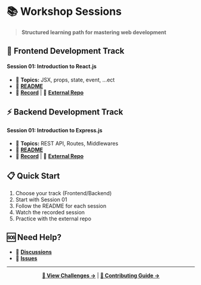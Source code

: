 # 📚 Workshop Sessions

> **Structured learning path for mastering web development**

## 🎨 Frontend Development Track

#### Session 01: Introduction to React.js
- 🎯 **Topics:** JSX, props, state, event, ...ect
- 📖 **[README](./frontend/sessions/01-intro-to-react/README.md)** 
- 🎥 **[Record](https://drive.google.com/file/d/1wmMbLbA8Qs3YFzBZ-K91iMddj4HGN7h9/view?usp=drive_link)** | 🔗 **[External Repo](https://github.com/aasmaa01/react-workshop)**


## ⚡ Backend Development Track

#### Session 01: Introduction to Express.js
- 🎯 **Topics:** REST API, Routes, Middlewares
- 📖 **[README](./backend/sessions/01-intro-to-express/README.md)**
- 🎥 **[Record](https://drive.google.com/file/d/1NEGDAn89QSvQePYoQxzwO4rNXw6IFE11/view?usp=drive_link)** | 🔗 **[External Repo](https://github.com/ademmenh/express-workshop)**


## 📋 Quick Start

1. Choose your track (Frontend/Backend)
2. Start with Session 01
3. Follow the README for each session
4. Watch the recorded session
5. Practice with the external repo


## 🆘 Need Help?

- 💬 **[Discussions](https://github.com/Adel2411/web-journey/discussions)**
- 🐛 **[Issues](https://github.com/Adel2411/web-journey/issues)**

---

<div align="center">

**[🎯 View Challenges →](./CHALLENGES.md)** | **[🤝 Contributing Guide →](./CONTRIBUTING.md)**

</div>
